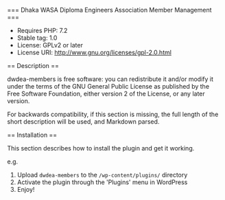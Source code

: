 === Dhaka WASA Diploma Engineers Association Member Management ===
* Requires PHP: 7.2
* Stable tag: 1.0
* License: GPLv2 or later
* License URI: http://www.gnu.org/licenses/gpl-2.0.html
 
== Description == 

dwdea-members is free software: you can redistribute it and/or modify it under the terms of the GNU General Public License as published by the Free Software Foundation, either version 2 of the License, or any later version.
 
For backwards compatibility, if this section is missing, the full length of the short description will be used, and
Markdown parsed.
 
== Installation == 

This section describes how to install the plugin and get it working.

e.g.

1. Upload `dwdea-members` to the `/wp-content/plugins/` directory
2. Activate the plugin through the 'Plugins' menu in WordPress
3. Enjoy!